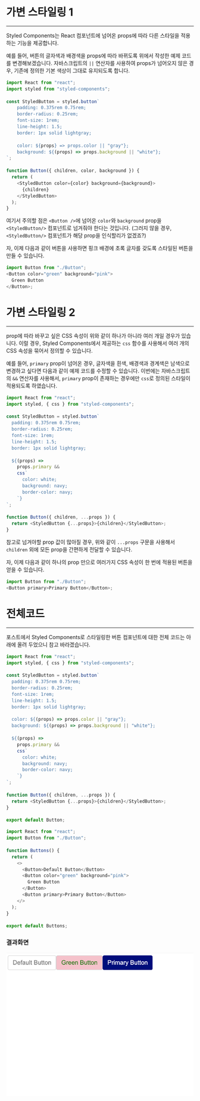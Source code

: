 # 가변 스타일링 1

---

Styled Components는 React 컴포넌트에 넘어온 props에 따라 다른 스타일을 적용하는 기능을 제공합니다.

예를 들어, 버튼의 글자색과 배경색을 props에 따라 바뀌도록 위에서 작성한 예제 코드를 변경해보겠습니다. 자바스크립트의 `||` 연산자를 사용하여 props가 넘어오지 않은 경우, 기존에 정의한 기본 색상이 그대로 유지되도록 합니다.

```javascript
import React from "react";
import styled from "styled-components";

const StyledButton = styled.button`
    padding: 0.375rem 0.75rem;
    border-radius: 0.25rem;
    font-size: 1rem;
    line-height: 1.5;
    border: 1px solid lightgray;

    color: ${props} => props.color || "gray"};
    background: ${(props) => props.background || "white"};
`;

function Button({ children, color, background }) {
  return (
    <StyledButton color={color} background={background}>
      {children}
    </StyledButton>
  );
}
```

여기서 주의할 점은 `<Button />`에 넘어온 `color`와 `background` prop을 `<StyledButton/>` 컴포넌트로 넘겨줘야 한다는 것입니다. (그러지 않을 경우, `<StyledButton/>` 컴포넌트가 해당 prop을 인식할리가 없겠죠?)

자, 이제 다음과 같이 버튼을 사용하면 핑크 배경에 초록 글자를 갖도록 스타일된 버튼을 만들 수 있습니다.

```javascript
import Button from "./Button";
<Button color="green" background="pink">
  Green Button
</Button>;
```

# 가변 스타일링 2

---

prop에 따라 바꾸고 싶은 CSS 속성이 위와 같이 하나가 아니라 여러 개일 경우가 있습니다. 이럴 경우, Styled Components에서 제공하는 `css` 함수를 사용해서 여러 개의 CSS 속성을 묶어서 정의할 수 있습니다.

예를 들어, `primary` prop이 넘어온 경우, 글자색을 흰색, 배경색과 경계색은 남색으로 변경하고 싶다면 다음과 같이 예제 코드를 수정할 수 있습니다. 이번에는 자바스크립트의 `&&` 연산자를 사용해서, `primary` prop이 존재하는 경우에만 `css`로 정의된 스타일이 적용되도록 하였습니다.

```javascript
import React from "react";
import styled, { css } from "styled-components";

const StyledButton = styled.button`
  padding: 0.375rem 0.75rem;
  border-radius: 0.25rem;
  font-size: 1rem;
  line-height: 1.5;
  border: 1px solid lightgray;

  ${(props) =>
    props.primary &&
    css`
      color: white;
      background: navy;
      border-color: navy;
    `}
`;

function Button({ children, ...props }) {
  return <StyledButton {...props}>{children}</StyledButton>;
}
```

참고로 넘겨야할 prop 값이 많아질 경우, 위와 같이 `...props` 구문을 사용해서 `children` 외에 모든 prop을 간편하게 전달할 수 있습니다.

자, 이제 다음과 같이 하나의 prop 만으로 여러가지 CSS 속성이 한 번에 적용된 버튼을 얻을 수 있습니다.

```javascript
import Button from "./Button";
<Button primary>Primary Button</Button>;
```

# 전체코드

---

포스트에서 Styled Components로 스타일링한 버튼 컴포넌트에 대한 전체 코드는 아래에 올려 두었으니 참고 바라겠습니다.

<!-- Button.js-->

```javascript
import React from "react";
import styled, { css } from "styled-components";

const StyledButton = styled.button`
  padding: 0.375rem 0.75rem;
  border-radius: 0.25rem;
  font-size: 1rem;
  line-height: 1.5;
  border: 1px solid lightgray;

  color: ${(props) => props.color || "gray"};
  background: ${(props) => props.background || "white"};

  ${(props) =>
    props.primary &&
    css`
      color: white;
      background: navy;
      border-color: navy;
    `}
`;

function Button({ children, ...props }) {
  return <StyledButton {...props}>{children}</StyledButton>;
}

export default Button;
```

<!--Buttons.js-->

```javascript
import React from "react";
import Button from "./Button";

function Buttons() {
  return (
    <>
      <Button>Default Button</Button>
      <Button color="green" background="pink">
        Green Button
      </Button>
      <Button primary>Primary Button</Button>
    </>
  );
}

export default Buttons;
```

### 결과화면

![버튼이미지](./Buttonimg.png)
